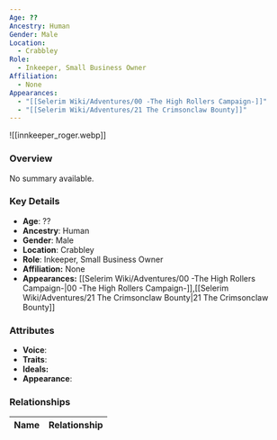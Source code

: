 ```yaml
---
Age: ??
Ancestry: Human
Gender: Male
Location:
  - Crabbley
Role:
  - Inkeeper, Small Business Owner
Affiliation:
  - None
Appearances:
  - "[[Selerim Wiki/Adventures/00 -The High Rollers Campaign-]]"
  - "[[Selerim Wiki/Adventures/21 The Crimsonclaw Bounty]]"
---
```


![[innkeeper_roger.webp]]

### Overview
No summary available.

### Key Details
- **Age**: ??
- **Ancestry**: Human
- **Gender**: Male
- **Location**: Crabbley
- **Role**: Inkeeper, Small Business Owner
- **Affiliation:** None
- **Appearances:** [[Selerim Wiki/Adventures/00 -The High Rollers Campaign-\|00 -The High Rollers Campaign-]],[[Selerim Wiki/Adventures/21 The Crimsonclaw Bounty\|21 The Crimsonclaw Bounty]]

### Attributes
- **Voice**: 
- **Traits**: 
- **Ideals:** 
- **Appearance**:

### Relationships

| Name  | Relationship |
| ----- | ------------ |
